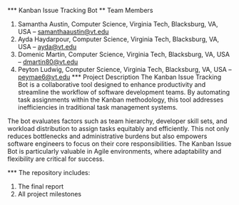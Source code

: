 *** Kanban Issue Tracking Bot
** Team Members
1. Samantha Austin, Computer Science, Virginia Tech, Blacksburg, VA, USA – samanthaaustin@vt.edu
2. Ayda Haydarpour, Computer Science, Virginia Tech, Blacksburg, VA, USA – ayda@vt.edu
3. Domenic Martin, Computer Science, Virginia Tech, Blacksburg, VA, USA – dmartin80@vt.edu 
4. Peyton Ludwig, Computer Science, Virginia Tech, Blacksburg, VA, USA – peymae6@vt.edu
*** Project Description
The Kanban Issue Tracking Bot is a collaborative tool designed to enhance productivity and streamline the workflow of software development teams. By automating task assignments within the Kanban methodology, this tool addresses inefficiencies in traditional task management systems.

The bot evaluates factors such as team hierarchy, developer skill sets, and workload distribution to assign tasks equitably and efficiently. This not only reduces bottlenecks and administrative burdens but also empowers software engineers to focus on their core responsibilities. The Kanban Issue Bot is particularly valuable in Agile environments, where adaptability and flexibility are critical for success.

*** The repository includes:

1. The final report
2. All project milestones
